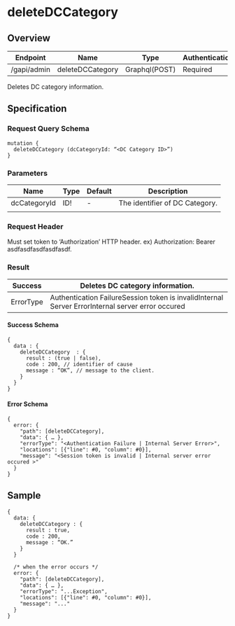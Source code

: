 # deleteDCCategory

## Overview

| Endpoint | Name | Type | Authentication |
| --- | --- | --- | --- |
| /gapi/admin | deleteDCCategory | Graphql\(POST\) | Required |

Deletes DC category information.

## Specification

### Request Query Schema

```text
mutation {
  deleteDCCategory (dcCategoryId: “<DC Category ID>”)
}
```

### Parameters

| Name | Type | Default | Description |
| --- | --- | --- | --- |
| dcCategoryId | ID! | - | The identifier of DC Category. |
|  |  |  |  |

### Request Header

Must set token to ‘Authorization’ HTTP header. ex\) Authorization: Bearer asdfasdfasdfasdfasdf.

### Result

| Success | Deletes DC category information. |
| --- | --- |
| ErrorType | Authentication FailureSession token is invalidInternal Server ErrorInternal server error occured |

#### Success Schema

```text
{
  data : {
    deleteDCCategory  : {
      result : (true | false),
      code : 200, // identifier of cause
      message : “OK”, // message to the client.
    }
  }
}
```

#### Error Schema

```text
{
  error: {
    "path": [deleteDCCategory],
    "data": { … },
    "errorType": "<Authentication Failure | Internal Server Error>",
    "locations": [{"line": #0, "column": #0}],
    "message": "<Session token is invalid | Internal server error occured >"
  }
}
```

## Sample

```text
{
  data: {
    deleteDCCategory : {
      result : true,
      code : 200,
      message : “OK.”
    }
  }

  /* when the error occurs */
  error: {
    "path": [deleteDCCategory],
    "data": { … },
    "errorType": "...Exception",
    "locations": [{"line": #0, "column": #0}],
    "message": "..."
  }
}
```

